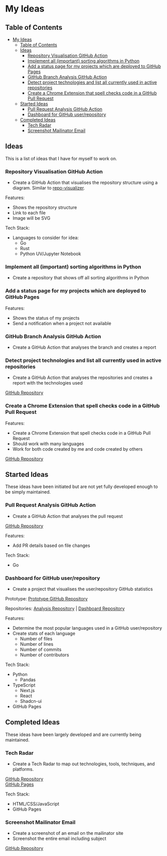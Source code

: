 # My Ideas

## Table of Contents

- [My Ideas](#my-ideas)
  - [Table of Contents](#table-of-contents)
  - [Ideas](#ideas)
    - [Repository Visualisation GitHub Action](#repository-visualisation-github-action)
    - [Implement all (important) sorting algorithms in Python](#implement-all-important-sorting-algorithms-in-python)
    - [Add a status page for my projects which are deployed to GitHub Pages](#add-a-status-page-for-my-projects-which-are-deployed-to-github-pages)
    - [GitHub Branch Analysis GitHub Action](#github-branch-analysis-github-action)
    - [Detect project technologies and list all currently used in active repositories](#detect-project-technologies-and-list-all-currently-used-in-active-repositories)
    - [Create a Chrome Extension that spell checks code in a GitHub Pull Request](#create-a-chrome-extension-that-spell-checks-code-in-a-github-pull-request)
  - [Started Ideas](#started-ideas)
    - [Pull Request Analysis GitHub Action](#pull-request-analysis-github-action)
    - [Dashboard for GitHub user/repository](#dashboard-for-github-userrepository)
  - [Completed Ideas](#completed-ideas)
    - [Tech Radar](#tech-radar)
    - [Screenshot Mailinator Email](#screenshot-mailinator-email)

## Ideas

This is a list of ideas that I have for myself to work on.

### Repository Visualisation GitHub Action

- Create a GitHub Action that visualises the repository structure using a diagram. Similar to [repo-visualizer](https://github.com/githubocto/repo-visualizer).

Features:

- Shows the repository structure
- Link to each file
- Image will be SVG

Tech Stack:

- Languages to consider for idea:
  - Go
  - Rust
  - Python UV/Jupyter Notebook

### Implement all (important) sorting algorithms in Python

- Create a repository that shows off all sorting algorithms in Python

### Add a status page for my projects which are deployed to GitHub Pages

Features:

- Shows the status of my projects
- Send a notification when a project not available

### GitHub Branch Analysis GitHub Action

- Create a GitHub Action that analyses the branch and creates a report

### Detect project technologies and list all currently used in active repositories

- Create a GitHub Action that analyses the repositories and creates a report with the technologies used

[GitHub Repository](https://github.com/JackPlowman/tech-detective)

### Create a Chrome Extension that spell checks code in a GitHub Pull Request

Features:

- Create a Chrome Extension that spell checks code in a GitHub Pull Request
- Should work with many languages
- Work for both code created by me and code created by others

[GitHub Repository](https://github.com/JackPlowman/pr-proofreader)

## Started Ideas

These ideas have been initiated but are not yet fully developed enough to be simply maintained.

### Pull Request Analysis GitHub Action

- Create a GitHub Action that analyses the pull request

[GitHub Repository](https://github.com/JackPlowman/github-pr-analyser)

Features:

- Add PR details based on file changes

Tech Stack:

- Go

### Dashboard for GitHub user/repository

- Create a project that visualises the user/repository GitHub statistics

Prototype:
[Prototype GitHub Repository](https://jackplowman.github.io/github-stats-prototype/)

Repositories:
[Analysis Repository](https://github.com/JackPlowman/github-stats-analyser) | [Dashboard Repository](https://github.com/JackPlowman/github-stats)

Features:

- Determine the most popular languages used in a GitHub user/repository
- Create stats of each language
  - Number of files
  - Number of lines
  - Number of commits
  - Number of contributors

Tech Stack:

- Python
  - Pandas
- TypeScript
  - Next.js
  - React
  - Shadcn-ui
- GitHub Pages

## Completed Ideas

These ideas have been largely developed and are currently being maintained.

### Tech Radar

- Create a Tech Radar to map out technologies, tools, techniques, and platforms.

[GitHub Repository](https://github.com/JackPlowman/tech-radar)<br>
[GitHub Pages](https://jackplowman.github.io/tech-radar/)

Tech Stack:

- HTML/CSS/JavaScript
- GitHub Pages

### Screenshot Mailinator Email

- Create a screenshot of an email on the mailinator site
- Screenshot the entire email including subject

[GitHub Repository](https://github.com/JackPlowman/screenshot_mailinator_email)
